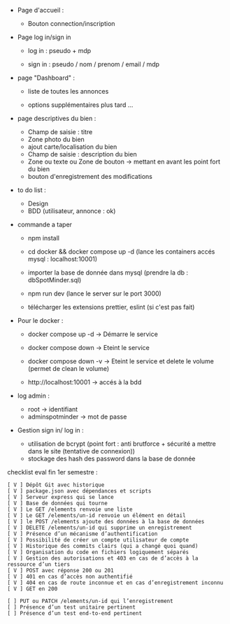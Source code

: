 
  - Page d'accueil :
    - Bouton connection/inscription

  - Page log in/sign in
    - log in : pseudo + mdp
      
    - sign in : pseudo / nom / prenom / email / mdp


  - page "Dashboard" :
    - liste de toutes les annonces
      
    - options supplémentaires plus tard ...

  - page descriptives du bien :
    
    - Champ de saisie : titre
    - Zone photo du bien
    - ajout carte/localisation du bien
    - Champ de saisie : description du bien
    - Zone ou texte ou Zone de bouton -> mettant en avant les point fort du bien
    - bouton d'enregistrement des modifications

- to do list :
  
    - Design
    - BDD (utilisateur, annonce : ok)

- commande a taper
  
  - npm install
  - cd docker && docker compose up -d (lance les containers accés mysql : localhost:10001)
  - importer la base de donnée dans mysql (prendre la db : dbSpotMinder.sql)
  - npm run dev (lance le server sur le port 3000)
    
  - télécharger les extensions prettier, eslint (si c'est pas fait)
    


- Pour le docker :
  - docker compose up -d -> Démarre le service
  - docker compose down -> Eteint le service
  - docker compose down -v -> Eteint le service et delete le volume (permet de clean le volume)

  - http://localhost:10001 -> accés à la bdd

- log admin :
  - root -> identifiant
  - adminspotminder -> mot de passe

- Gestion sign in/ log in :
  - utilisation de bcrypt (point fort : anti brutforce + sécurité a mettre dans le site (tentative de connexion))
  - stockage des hash des password dans la base de donnée

checklist eval fin 1er semestre :

    [ V ] Dépôt Git avec historique
    [ V ] package.json avec dépendances et scripts
    [ V ] Serveur express qui se lance
    [ V ] Base de données qui tourne
    [ V ] Le GET /elements renvoie une liste
    [ V ] Le GET /elements/un-id renvoie un élément en détail
    [ V ] le POST /elements ajoute des données à la base de données
    [ V ] DELETE /elements/un-id qui supprime un enregistrement
    [ V ] Présence d’un mécanisme d’authentification
    [ V ] Possibilité de créer un compte utilisateur de compte
    [ V ] Historique des commits clairs (qui a changé quoi quand)
    [ V ] Organisation du code en fichiers logiquement séparés
    [ V ] Gestion des autorisations et 403 en cas de d’accès à la ressource d’un tiers
    [ V ] POST avec réponse 200 ou 201
    [ V ] 401 en cas d’accès non authentifié
    [ V ] 404 en cas de route inconnue et en cas d’enregistrement inconnu
    [ V ] GET en 200
    
    [ ] PUT ou PATCH /elements/un-id qui l’enregistrement
    [ ] Présence d’un test unitaire pertinent
    [ ] Présence d’un test end-to-end pertinent